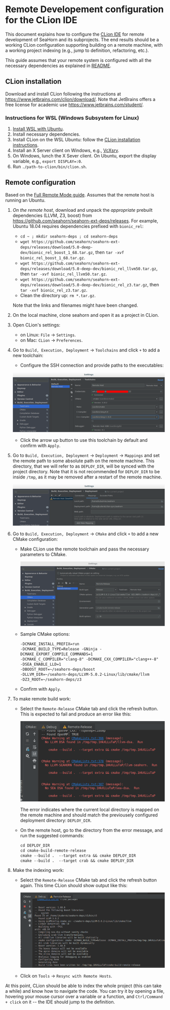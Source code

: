 # Remote Developement configuration for the CLion IDE

This document explains how to configure the
[CLion IDE](https://www.jetbrains.com/clion/) for remote development of SeaHorn
and its subprojects. The end results should be a working CLion configuration
supporting building on a remote machine, with a working project indexing
(e.g., jump to definition, refactoring, etc.).

This guide assumes that your remote system is configured with all the necessary
dependencies as explained in
[README](README.md#building-seahorn-on-ubuntu-1804).

## CLion installation

Download and install CLion following the instructions at
https://www.jetbrains.com/clion/download/. Note that JetBrains offers a free
license for academic use https://www.jetbrains.com/student/.

### Instructions for WSL (Windows Subsystem for Linux)
1. [Install WSL with Ubuntu](https://docs.microsoft.com/en-us/windows/wsl/install-win10).
2. Install necessary dependencies.
3. Install CLion on the WSL Ubuntu: follow the
   [CLion installation instructions](https://www.jetbrains.com/help/clion/installation-guide.html?section=Linux#standalone).
4. Install an X Server client on Windows, e.g., [VcXsrv](https://sourceforge.net/projects/vcxsrv/).
5. On Windows, lunch the X Sever client. On Ubuntu, export the display variable,
   e.g., `export DISPLAY=:0`.
6. Run `./path-to-clion/bin/clion.sh`.

## Remote configuration
Based on the [Full Remote Mode guide](https://www.jetbrains.com/help/clion/remote-projects-support.html).
Assumes that the remote host is running an Ubuntu.

1. *On the remote host*, download and unpack the *appropriate* prebuilt 
   dependencies (LLVM, Z3, boost) from
   https://github.com/seahorn/seahorn-ext-deps/releases. For example,
   Ubuntu 18.04 requires dependencies prefixed with `bionic_rel`:
    * `cd ~ ; mkdir seahorn-deps ; cd seahorn-deps`
    * `wget https://github.com/seahorn/seahorn-ext-deps/releases/download/5.0-deep-dev/bionic_rel_boost_1_68.tar.gz`,
      then `tar -xvf bionic_rel_boost_1_68.tar.gz`.
    * `wget https://github.com/seahorn/seahorn-ext-deps/releases/download/5.0-deep-dev/bionic_rel_llvm50.tar.gz`,
      then `tar -xvf bionic_rel_llvm50.tar.gz`.
    * `wget https://github.com/seahorn/seahorn-ext-deps/releases/download/5.0-deep-dev/bionic_rel_z3.tar.gz`,
      then `tar -xvf bionic_rel_z3.tar.gz`.
    * Clean the directory up: `rm *.tar.gz`.
   
   Note that the links and filenames might have been changed.
 
2. On the local machine, clone seahorn and open it as a project in CLion.

3. Open CLion's settings:
    * on Linux: `File` -> `Settings`.
    * on Mac: `CLion` -> `Preferences`.

4. Go to `Build, Execution, Deployment` -> `Toolchains` and click `+` to add a
   new toolchain:
    * Configure the SSH connection and provide paths to the executables:
    
    ![Sample Toolchain Configuration](clion-config/remote-toolchain-config.png)
    
    * Click the arrow up button to use this toolchain by default and
      confirm with `Apply`.

5. Go to `Build, Execution, Deployment` -> `Deployment` -> `Mappings` and set
   the remote path to some absolute path on the remote machine. This directory,
   that we will refer to as `DEPLOY_DIR`, will be synced with the project
   directory. Note that it is not recommended for `DEPLOY_DIR` to be inside
   `/tmp`, as it may be removed after a restart of the remote machine.
   
   ![Sample Deployment Mapping](clion-config/remote-mapping.png)

6. Go to `Build, Execution, Deployment` -> `CMake` and click `+` to add a
   new CMake configuration:
   * Make CLion use the remote toolchain and pass the necessary parameters to 
     CMake.
     
     ![Sample CMake Configuration](clion-config/remote-cmake-config.png)
     
   * Sample CMake options: 
     ~~~
     -DCMAKE_INSTALL_PREFIX=run
     -DCMAKE_BUILD_TYPE=Release -GNinja -DCMAKE_EXPORT_COMPILE_COMMANDS=1
     -DCMAKE_C_COMPILER="clang-8" -DCMAKE_CXX_COMPILER="clang++-8"
     -DSEA_ENABLE_LLD=1
     -DBOOST_ROOT=~/seahorn-deps/boost
     -DLLVM_DIR=~/seahorn-deps/LLVM-5.0.2-Linux/lib/cmake/llvm
     -DZ3_ROOT=~/seahorn-deps/z3
     ~~~
   * Confirm with `Apply`.

7. To make remote build work: 
    * Select the `Remote-Release` CMake tab and click the refresh button.
      This is expected to fail and produce an error like this:
      
      ![CMake Indexing Failure](clion-config/remote-index-fail.png)
      
      The error indicates where the current local directory is mapped on the
      remote machine and should match the previousely configured deployment
      directory: `DEPLOY_DIR`.
      
    * On the remote host, go to the directory from the error message, and run
      the suggested commands: 
      ```
      cd DEPLOY_DIR
      cd cmake-build-remote-release
      cmake --build .  --target extra && cmake DEPLOY_DIR
      cmake --build .  --target crab && cmake DEPLOY_DIR
      ```
     
8. Make the indexing work:
    * Select the `Remote-Release` CMake tab and click the refresh button again.
      This time CLion should show output like this:
      
      ![CMake Indexing Success](clion-config/remote-index-success.png)
      
    * Click on `Tools` -> `Resync with Remote Hosts`.


At this point, CLion should be able to index the whole project (this can take a
while) and know how to navigate the code. You can try it by opening a file,
hovering your mouse cursor over a variable or a function, and 
`Ctrl/Command + click` on it -- the IDE should jump to the definition.   
